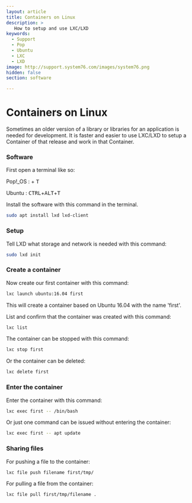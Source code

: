 ```yaml
---
layout: article
title: Containers on Linux
description: >
   How to setup and use LXC/LXD
keywords:
  - Support
  - Pop
  - Ubuntu
  - LXC
  - LXD
image: http://support.system76.com/images/system76.png
hidden: false
section: software

---
```


# Containers on Linux 

Sometimes an older version of a library or libraries for an application is needed for development. It is faster and easier to use LXC/LXD to setup a Container of that release and work in that Container.

### Software

First open a terminal like so:

Pop!_OS : <kbd><span class="fl-pop-key"></span></kbd> + <kbd>T</kbd>

Ubuntu : <kbd>CTRL</kbd>+<kbd>ALT</kbd>+<kbd>T</kbd>

Install the software with this command in the terminal.

```bash
sudo apt install lxd lxd-client
```

### Setup

Tell LXD what storage and network is needed with this command:

```bash
sudo lxd init
```

### Create a container

Now create our first container with this command:

```bash
lxc launch ubuntu:16.04 first
```

This will create a container based on Ubuntu 16.04 with the name 'first'.

List and confirm that the container was created with this command:

```bash
lxc list
```

The container can be stopped with this command:

```bash
lxc stop first
```

Or the container can be deleted:

```bash
lxc delete first
```

### Enter the container

Enter the container with this command:

```bash
lxc exec first -- /bin/bash
```

Or just one command can be issued without entering the container:

```bash
lxc exec first -- apt update
```

### Sharing files

For pushing a file to the container:

```bash
lxc file push filename first/tmp/
```

For pulling a file from the container:

```bash
lxc file pull first/tmp/filename .
```
